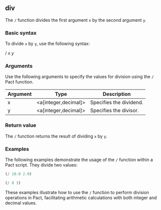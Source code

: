 ## div
The `/` function divides the first argument `x` by the second argument `y`.

### Basic syntax

To divide `x` by `y`, use the following syntax:

/ *x* *y*

### Arguments

Use the following arguments to specify the values for division using the `/` Pact function.

| Argument | Type | Description |
| --- | --- | --- |
| x | <a[integer,decimal]> | Specifies the dividend. |
| y | <a[integer,decimal]> | Specifies the divisor. |

### Return value

The `/` function returns the result of dividing `x` by `y`.

### Examples

The following examples demonstrate the usage of the `/` function within a Pact script. They divide two values:

```lisp
(/ 10.0 2.0)
```
```lisp
(/ 8 3)
```

These examples illustrate how to use the `/` function to perform division operations in Pact, facilitating arithmetic calculations with both integer and decimal values.
